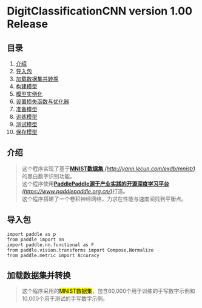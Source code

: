 # DigitClassificationCNN version 1.00 Release

## 目录

1. [介绍](https://github.com/tfcrft/DigitClassificationCNN/blob/main/README.md#介绍 "介绍")
2. [导入包](https://github.com/tfcrft/DigitClassificationCNN/blob/main/README.md#导入包 "导入包")
3. [加载数据集并转换](https://github.com/tfcrft/DigitClassificationCNN/blob/main/README.md#加载数据集并转换 "加载数据集并转换")
4. [构建模型](https://github.com/tfcrft/DigitClassificationCNN/blob/main/README.md#构建模型 "构建模型")
5. [模型实例化](https://github.com/tfcrft/DigitClassificationCNN/blob/main/README.md#模型实例化 "模型实例化")
6. [设置损失函数与优化器](https://github.com/tfcrft/DigitClassificationCNN/blob/main/README.md#设置损失函数与优化器 "设置损失函数与优化器")
7. [准备模型](https://github.com/tfcrft/DigitClassificationCNN/blob/main/README.md#准备模型 "准备模型")
8. [训练模型](https://github.com/tfcrft/DigitClassificationCNN/blob/main/README.md#训练模型 "训练模型")
9. [测试模型](https://github.com/tfcrft/DigitClassificationCNN/blob/main/README.md#测试模型 "测试模型")
10. [保存模型](https://github.com/tfcrft/DigitClassificationCNN/blob/main/README.md#保存模型 "保存模型")

## 介绍

> 这个程序实现了基于[**MNIST数据集** *(http://yann.lecun.com/exdb/mnist/)*](http://yann.lecun.com/exdb/mnist/ "MNIST数据集")的黑白数字识别功能。  
> 这个程序使用[**PaddlePaddle源于产业实践的开源深度学习平台** *(https://www.paddlepaddle.org.cn/)*](https://www.paddlepaddle.org.cn/ "PaddlePaddle")打造。    
> 这个程序搭建了一个卷积神经网络，力求在性能与速度间找到平衡点。

## 导入包

```
import paddle as p
from paddle import nn
import paddle.nn.functional as F
from paddle.vision.transforms import Compose,Normalize
from paddle.metric import Accuracy
```

## 加载数据集并转换

> 这个程序采用的<mark>MNIST数据集</mark>，包含60,000个用于训练的手写数字示例和10,000个用于测试的手写数字示例。
